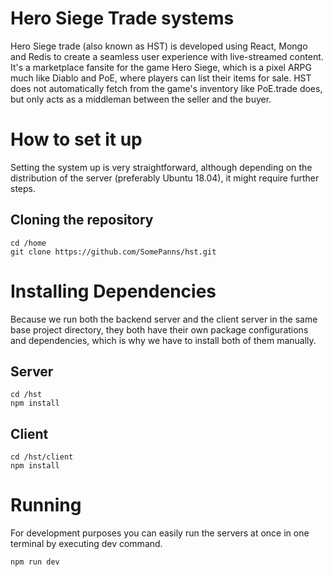 # Hero Siege Trade systems
Hero Siege trade (also known as HST) is developed using React, Mongo and Redis to create a seamless user experience with live-streamed content. It's a marketplace fansite for the game Hero Siege, which is a pixel ARPG much like Diablo and PoE, where players can list their items for sale. HST does not automatically fetch from the game's inventory like PoE.trade does, but only acts as a middleman between the seller and the buyer.

# How to set it up
Setting the system up is very straightforward, although depending on the distribution of the server (preferably Ubuntu 18.04), it might require further steps.

## Cloning the repository
```
cd /home
git clone https://github.com/SomePanns/hst.git
```

# Installing Dependencies
Because we run both the backend server and the client server in the same base project directory, they both have their own package configurations and dependencies, which is why we have to install both of them manually.

## Server
```
cd /hst
npm install
```

## Client
```
cd /hst/client
npm install
```

# Running
For development purposes you can easily run the servers at once in one terminal by executing dev command.
```
npm run dev
```
